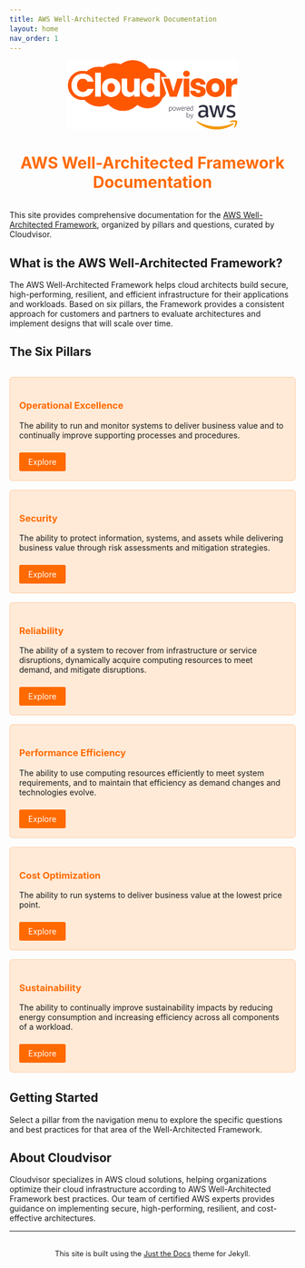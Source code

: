 ```yaml
---
title: AWS Well-Architected Framework Documentation
layout: home
nav_order: 1
---
```


<div style="text-align: center; margin-bottom: 2rem;">
  <img src="./assets/images/logo-cloudvisor.jpg" alt="Cloudvisor Logo" style="max-width: 300px;">
  <h1 style="color: #ff6a00;">AWS Well-Architected Framework Documentation</h1>
</div>

This site provides comprehensive documentation for the [AWS Well-Architected Framework](https://docs.aws.amazon.com/wellarchitected/latest/framework/welcome.html), organized by pillars and questions, curated by Cloudvisor.

## What is the AWS Well-Architected Framework?

The AWS Well-Architected Framework helps cloud architects build secure, high-performing, resilient, and efficient infrastructure for their applications and workloads. Based on six pillars, the Framework provides a consistent approach for customers and partners to evaluate architectures and implement designs that will scale over time.

## The Six Pillars

<div class="pillars-container" style="display: grid; grid-template-columns: repeat(auto-fit, minmax(250px, 1fr)); gap: 1rem; margin: 2rem 0;">
  <div class="pillar-card" style="border: 1px solid #ffcca5; border-radius: 5px; padding: 1rem; background-color: #ffead7;">
    <h3 style="color: #ff6a00;">Operational Excellence</h3>
    <p>The ability to run and monitor systems to deliver business value and to continually improve supporting processes and procedures.</p>
    <a href="./docs/operational-excellence/" style="display: inline-block; margin-top: 0.5rem; padding: 0.5rem 1rem; background-color: #ff6a00; color: white; text-decoration: none; border-radius: 3px;">Explore</a>
  </div>
  
  <div class="pillar-card" style="border: 1px solid #ffcca5; border-radius: 5px; padding: 1rem; background-color: #ffead7;">
    <h3 style="color: #ff6a00;">Security</h3>
    <p>The ability to protect information, systems, and assets while delivering business value through risk assessments and mitigation strategies.</p>
    <a href="./docs/security/" style="display: inline-block; margin-top: 0.5rem; padding: 0.5rem 1rem; background-color: #ff6a00; color: white; text-decoration: none; border-radius: 3px;">Explore</a>
  </div>
  
  <div class="pillar-card" style="border: 1px solid #ffcca5; border-radius: 5px; padding: 1rem; background-color: #ffead7;">
    <h3 style="color: #ff6a00;">Reliability</h3>
    <p>The ability of a system to recover from infrastructure or service disruptions, dynamically acquire computing resources to meet demand, and mitigate disruptions.</p>
    <a href="./docs/reliability/" style="display: inline-block; margin-top: 0.5rem; padding: 0.5rem 1rem; background-color: #ff6a00; color: white; text-decoration: none; border-radius: 3px;">Explore</a>
  </div>
  
  <div class="pillar-card" style="border: 1px solid #ffcca5; border-radius: 5px; padding: 1rem; background-color: #ffead7;">
    <h3 style="color: #ff6a00;">Performance Efficiency</h3>
    <p>The ability to use computing resources efficiently to meet system requirements, and to maintain that efficiency as demand changes and technologies evolve.</p>
    <a href="./docs/performance-efficiency/" style="display: inline-block; margin-top: 0.5rem; padding: 0.5rem 1rem; background-color: #ff6a00; color: white; text-decoration: none; border-radius: 3px;">Explore</a>
  </div>
  
  <div class="pillar-card" style="border: 1px solid #ffcca5; border-radius: 5px; padding: 1rem; background-color: #ffead7;">
    <h3 style="color: #ff6a00;">Cost Optimization</h3>
    <p>The ability to run systems to deliver business value at the lowest price point.</p>
    <a href="./docs/cost-optimization/" style="display: inline-block; margin-top: 0.5rem; padding: 0.5rem 1rem; background-color: #ff6a00; color: white; text-decoration: none; border-radius: 3px;">Explore</a>
  </div>
  
  <div class="pillar-card" style="border: 1px solid #ffcca5; border-radius: 5px; padding: 1rem; background-color: #ffead7;">
    <h3 style="color: #ff6a00;">Sustainability</h3>
    <p>The ability to continually improve sustainability impacts by reducing energy consumption and increasing efficiency across all components of a workload.</p>
    <a href="./docs/sustainability/" style="display: inline-block; margin-top: 0.5rem; padding: 0.5rem 1rem; background-color: #ff6a00; color: white; text-decoration: none; border-radius: 3px;">Explore</a>
  </div>
</div>

## Getting Started

Select a pillar from the navigation menu to explore the specific questions and best practices for that area of the Well-Architected Framework.

## About Cloudvisor

Cloudvisor specializes in AWS cloud solutions, helping organizations optimize their cloud infrastructure according to AWS Well-Architected Framework best practices. Our team of certified AWS experts provides guidance on implementing secure, high-performing, resilient, and cost-effective architectures.

---

<div style="font-size: 0.8rem; text-align: center; margin-top: 2rem;">
  This site is built using the <a href="https://just-the-docs.github.io/just-the-docs/">Just the Docs</a> theme for Jekyll.
</div>
